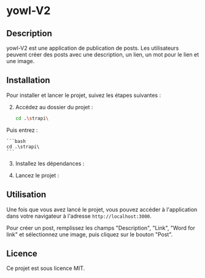 
# yowl-V2

## Description

yowl-V2 est une application de publication de posts. Les utilisateurs peuvent créer des posts avec une description, un lien, un mot pour le lien et une image.

## Installation

Pour installer et lancer le projet, suivez les étapes suivantes :


2. Accédez au dossier du projet :
   
    ```bash
    cd .\strapi\ 
    ```

Puis entrez :

    ```bash
    cd .\strapi\ 
    ```


3. Installez les dépendances :

4. Lancez le projet :
## Utilisation

Une fois que vous avez lancé le projet, vous pouvez accéder à l'application dans votre navigateur à l'adresse `http://localhost:3000`.

Pour créer un post, remplissez les champs "Description", "Link", "Word for link" et sélectionnez une image, puis cliquez sur le bouton "Post".

## Licence

Ce projet est sous licence MIT.